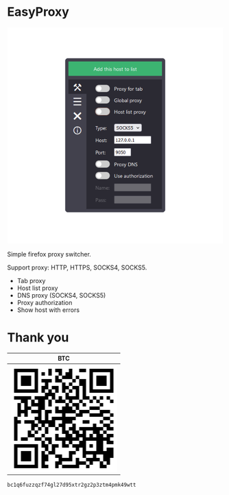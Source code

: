 # EasyProxy
![Popup tab](./popup.png)

Simple firefox proxy switcher.

Support proxy: HTTP, HTTPS, SOCKS4, SOCKS5.
- Tab proxy
- Host list proxy
- DNS proxy (SOCKS4, SOCKS5)
- Proxy authorization
- Show host with errors
# Thank you
| BTC |
| :---: |
| ![BTC QR code](./qrcode.png) |
```
bc1q6fuzzqzf74gl27d95xtr2gz2p3ztm4pmk49wtt
```
